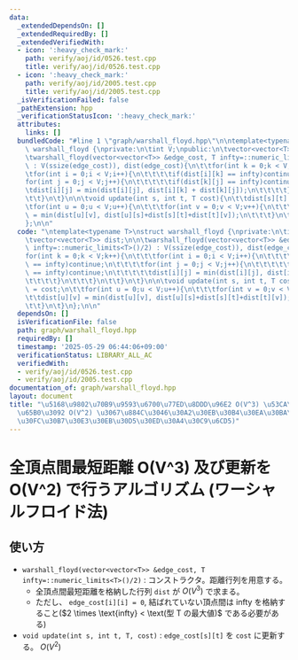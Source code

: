 ```yaml
---
data:
  _extendedDependsOn: []
  _extendedRequiredBy: []
  _extendedVerifiedWith:
  - icon: ':heavy_check_mark:'
    path: verify/aoj/id/0526.test.cpp
    title: verify/aoj/id/0526.test.cpp
  - icon: ':heavy_check_mark:'
    path: verify/aoj/id/2005.test.cpp
    title: verify/aoj/id/2005.test.cpp
  _isVerificationFailed: false
  _pathExtension: hpp
  _verificationStatusIcon: ':heavy_check_mark:'
  attributes:
    links: []
  bundledCode: "#line 1 \"graph/warshall_floyd.hpp\"\n\ntemplate<typename T>\nstruct\
    \ warshall_floyd {\nprivate:\n\tint V;\npublic:\n\tvector<vector<T>> dist;\n\n\
    \twarshall_floyd(vector<vector<T>> &edge_cost, T infty=::numeric_limits<T>()/2)\
    \ : V(ssize(edge_cost)), dist(edge_cost){\n\t\tfor(int k = 0;k < V;k++){\n\t\t\
    \tfor(int i = 0;i < V;i++){\n\t\t\t\tif(dist[i][k] == infty)continue;\n\t\t\t\t\
    for(int j = 0;j < V;j++){\n\t\t\t\t\tif(dist[k][j] == infty)continue;\n\t\t\t\t\
    \tdist[i][j] = min(dist[i][j], dist[i][k] + dist[k][j]);\n\t\t\t\t}\n\t\t\t}\n\
    \t\t}\n\t}\n\n\tvoid update(int s, int t, T cost){\n\t\tdist[s][t] = cost;\n\t\
    \tfor(int u = 0;u < V;u++){\n\t\t\tfor(int v = 0;v < V;v++){\n\t\t\t\tdist[u][v]\
    \ = min(dist[u][v], dist[u][s]+dist[s][t]+dist[t][v]);\n\t\t\t}\n\t\t}\n\t}\n\
    };\n\n"
  code: "\ntemplate<typename T>\nstruct warshall_floyd {\nprivate:\n\tint V;\npublic:\n\
    \tvector<vector<T>> dist;\n\n\twarshall_floyd(vector<vector<T>> &edge_cost, T\
    \ infty=::numeric_limits<T>()/2) : V(ssize(edge_cost)), dist(edge_cost){\n\t\t\
    for(int k = 0;k < V;k++){\n\t\t\tfor(int i = 0;i < V;i++){\n\t\t\t\tif(dist[i][k]\
    \ == infty)continue;\n\t\t\t\tfor(int j = 0;j < V;j++){\n\t\t\t\t\tif(dist[k][j]\
    \ == infty)continue;\n\t\t\t\t\tdist[i][j] = min(dist[i][j], dist[i][k] + dist[k][j]);\n\
    \t\t\t\t}\n\t\t\t}\n\t\t}\n\t}\n\n\tvoid update(int s, int t, T cost){\n\t\tdist[s][t]\
    \ = cost;\n\t\tfor(int u = 0;u < V;u++){\n\t\t\tfor(int v = 0;v < V;v++){\n\t\t\
    \t\tdist[u][v] = min(dist[u][v], dist[u][s]+dist[s][t]+dist[t][v]);\n\t\t\t}\n\
    \t\t}\n\t}\n};\n\n"
  dependsOn: []
  isVerificationFile: false
  path: graph/warshall_floyd.hpp
  requiredBy: []
  timestamp: '2025-05-29 06:44:06+09:00'
  verificationStatus: LIBRARY_ALL_AC
  verifiedWith:
  - verify/aoj/id/0526.test.cpp
  - verify/aoj/id/2005.test.cpp
documentation_of: graph/warshall_floyd.hpp
layout: document
title: "\u5168\u9802\u70B9\u9593\u6700\u77ED\u8DDD\u96E2 O(V^3) \u53CA\u3073\u66F4\
  \u65B0\u3092 O(V^2) \u3067\u884C\u3046\u30A2\u30EB\u30B4\u30EA\u30BA\u30E0 (\u30EF\
  \u30FC\u30B7\u30E3\u30EB\u30D5\u30ED\u30A4\u30C9\u6CD5)"
---
```


# 全頂点間最短距離 O(V^3) 及び更新を O(V^2) で行うアルゴリズム (ワーシャルフロイド法)

## 使い方

- ``warshall_floyd(vector<vector<T>> &edge_cost, T infty=::numeric_limits<T>()/2)`` : コンストラクタ。距離行列を用意する。
  - 全頂点間最短距離を格納した行列 ``dist`` が $O(V^3)$ で求まる。
  - ただし、 ``edge_cost[i][i] = 0``, 結ばれていない頂点間は $\text{infty}$ を格納すること($2 \times \text{infty} < \text(型 T の最大値)$ である必要がある)
- ``void update(int s, int t, T, cost)`` : ``edge_cost[s][t]`` を ``cost`` に更新する。 $O(V^2)$
